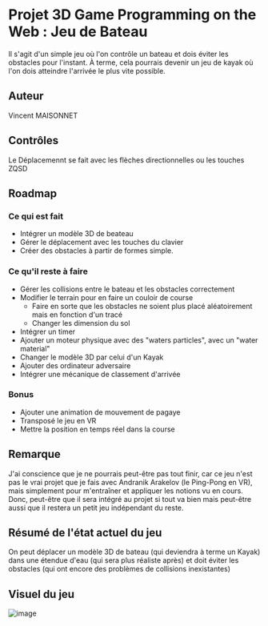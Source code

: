 # Projet 3D Game Programming on the Web : Jeu de Bateau

Il s'agit d'un simple jeu où l'on contrôle un bateau et dois éviter les obstacles pour l'instant.
À terme, cela pourrais devenir un jeu de kayak où l'on dois atteindre l'arrivée le plus vite possible.

## Auteur
Vincent MAISONNET

## Contrôles
Le Déplacemennt se fait avec les flèches directionnelles ou les touches ZQSD

## Roadmap
### Ce qui est fait
- Intégrer un modèle 3D de beateau
- Gérer le déplacement avec les touches du clavier
- Créer des obstacles à partir de formes simple.
### Ce qu'il reste à faire
- Gérer les collisions entre le bateau et les obstacles correctement
- Modifier le terrain pour en faire un couloir de course
  - Faire en sorte que les obstacles ne soient plus placé aléatoirement mais en fonction d'un tracé
  - Changer les dimension du sol
- Intégrer un timer
- Ajouter un moteur physique avec des "waters particles", avec un "water material"
- Changer le modèle 3D par celui d'un Kayak
- Ajouter des ordinateur adversaire
- Intégrer une mécanique de classement d'arrivée

### Bonus
- Ajouter une animation de mouvement de pagaye
- Transposé le jeu en VR
- Mettre la position en temps réel dans la course

## Remarque
J'ai conscience que je ne pourrais peut-être pas tout finir, car ce jeu n'est pas le vrai projet que je fais avec Andranik Arakelov (le Ping-Pong en VR), mais simplement pour m'entraîner et appliquer les notions vu en cours. Donc, peut-être que il sera intégré au projet si tout va bien mais peut-être aussi que il restera un petit jeu indépendant du reste.

## Résumé de l'état actuel du jeu
On peut déplacer un modèle 3D de bateau (qui deviendra à terme un Kayak) dans une étendue d'eau (qui sera plus réaliste après) et doit éviter les obstacles (qui ont encore des problèmes de collisions inexistantes)

## Visuel du jeu
![image](https://github.com/Dzeuil/3D-Game-on-the-Web/assets/62431563/6b087283-9db2-4b6a-90d7-959911b6a578)
